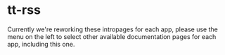 # tt-rss

Currently we're reworking these intropages for each app, please use the menu on the left to select other available documentation pages for each app, including this one.
